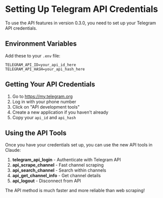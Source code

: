 # Setting Up Telegram API Credentials

To use the API features in version 0.3.0, you need to set up your Telegram API credentials.

## Environment Variables

Add these to your `.env` file:

```env
TELEGRAM_API_ID=your_api_id_here
TELEGRAM_API_HASH=your_api_hash_here
```

## Getting Your API Credentials

1. Go to https://my.telegram.org
2. Log in with your phone number
3. Click on "API development tools"
4. Create a new application if you haven't already
5. Copy your `api_id` and `api_hash`

## Using the API Tools

Once you have your credentials set up, you can use the new API tools in Claude:

1. **telegram_api_login** - Authenticate with Telegram API
2. **api_scrape_channel** - Fast channel scraping
3. **api_search_channel** - Search within channels
4. **api_get_channel_info** - Get channel details
5. **api_logout** - Disconnect from API

The API method is much faster and more reliable than web scraping!
